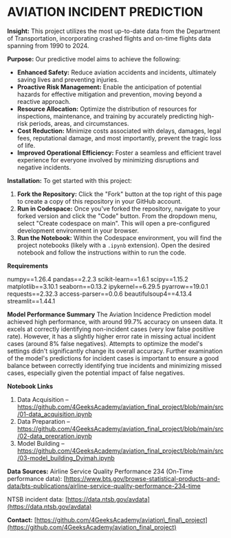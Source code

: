# AVIATION INCIDENT PREDICTION

**Insight:**
This project utilizes the most up-to-date data from the Department of Transportation, incorporating crashed flights and on-time flights data spanning from 1990 to 2024.

**Purpose:**
Our predictive model aims to achieve the following:
* **Enhanced Safety:** Reduce aviation accidents and incidents, ultimately saving lives and preventing injuries.
* **Proactive Risk Management:** Enable the anticipation of potential hazards for effective mitigation and prevention, moving beyond a reactive approach.
* **Resource Allocation:** Optimize the distribution of resources for inspections, maintenance, and training by accurately predicting high-risk periods, areas, and circumstances.
* **Cost Reduction:** Minimize costs associated with delays, damages, legal fees, reputational damage, and most importantly, prevent the tragic loss of life.
* **Improved Operational Efficiency:** Foster a seamless and efficient travel experience for everyone involved by minimizing disruptions and negative incidents.

**Installation:**
To get started with this project:

1.  **Fork the Repository:** Click the "Fork" button at the top right of this page to create a copy of this repository in your GitHub account.
2.  **Run in Codespace:** Once you've forked the repository, navigate to your forked version and click the "Code" button. From the dropdown menu, select "Create codespace on main". This will open a pre-configured development environment in your browser.
3.  **Run the Notebook:** Within the Codespace environment, you will find the project notebooks (likely with a `.ipynb` extension). Open the desired notebook and follow the instructions within to run the code.

**Requirements**

numpy==1.26.4
pandas==2.2.3
scikit-learn==1.6.1
scipy==1.15.2
matplotlib==3.10.1
seaborn==0.13.2
ipykernel==6.29.5
pyarrow==19.0.1
requests==2.32.3
access-parser==0.0.6
beautifulsoup4==4.13.4
streamlit==1.44.1

**Model Performance Summary**
The Aviation Incidence Prediction model achieved high performance, with around 99.7% accuracy on unseen data. It excels at correctly identifying non-incident cases (very low false positive rate). However, it has a slightly higher error rate in missing actual incident cases (around 8% false negatives).
Attempts to optimize the model's settings didn't significantly change its overall accuracy. Further examination of the model's predictions for incident cases is important to ensure a good balance between correctly identifying true incidents and minimizing missed cases, especially given the potential impact of false negatives. 


**Notebook Links**
1.	Data Acquisition – 
https://github.com/4GeeksAcademy/aviation_final_project/blob/main/src/01-data_acquisition.ipynb
2.	Data Preparation – 
https://github.com/4GeeksAcademy/aviation_final_project/blob/main/src/02-data_prepration.ipynb
3.	Model Building – 
https://github.com/4GeeksAcademy/aviation_final_project/blob/main/src/03-model_building_Dyimah.ipynb


**Data Sources:**
Airline Service Quality Performance 234 (On-Time performance data): [https://www.bts.gov/browse-statistical-products-and-data/bts-publications/airline-service-quality-performance-234-time

NTSB incident data: [https://data.ntsb.gov/avdata](https://data.ntsb.gov/avdata)

**Contact:**
[https://github.com/4GeeksAcademy/aviation\_final\_project](https://github.com/4GeeksAcademy/aviation_final_project)





